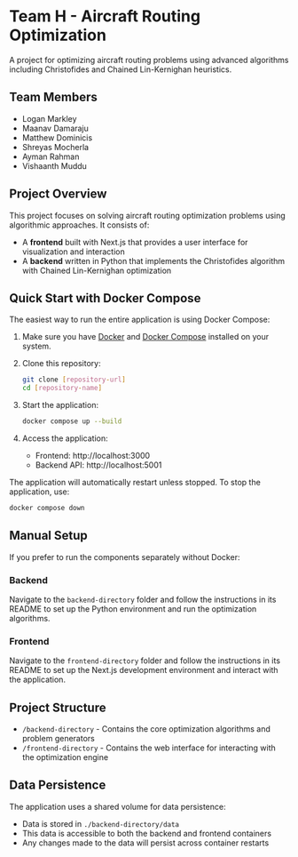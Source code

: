 # Team H - Aircraft Routing Optimization

A project for optimizing aircraft routing problems using advanced algorithms including Christofides and Chained Lin-Kernighan heuristics.

## Team Members
- Logan Markley
- Maanav Damaraju
- Matthew Dominicis
- Shreyas Mocherla
- Ayman Rahman
- Vishaanth Muddu

## Project Overview
This project focuses on solving aircraft routing optimization problems using algorithmic approaches. It consists of:

- A **frontend** built with Next.js that provides a user interface for visualization and interaction
- A **backend** written in Python that implements the Christofides algorithm with Chained Lin-Kernighan optimization

## Quick Start with Docker Compose

The easiest way to run the entire application is using Docker Compose:

1. Make sure you have [Docker](https://docs.docker.com/get-docker/) and [Docker Compose](https://docs.docker.com/compose/install/) installed on your system.

2. Clone this repository:
   ```bash
   git clone [repository-url]
   cd [repository-name]
   ```

3. Start the application:
   ```bash
   docker compose up --build
   ```

4. Access the application:
   - Frontend: http://localhost:3000
   - Backend API: http://localhost:5001

The application will automatically restart unless stopped. To stop the application, use:
```bash
docker compose down
```

## Manual Setup

If you prefer to run the components separately without Docker:

### Backend
Navigate to the `backend-directory` folder and follow the instructions in its README to set up the Python environment and run the optimization algorithms.

### Frontend
Navigate to the `frontend-directory` folder and follow the instructions in its README to set up the Next.js development environment and interact with the application.

## Project Structure
- `/backend-directory` - Contains the core optimization algorithms and problem generators
- `/frontend-directory` - Contains the web interface for interacting with the optimization engine

## Data Persistence
The application uses a shared volume for data persistence:
- Data is stored in `./backend-directory/data`
- This data is accessible to both the backend and frontend containers
- Any changes made to the data will persist across container restarts
